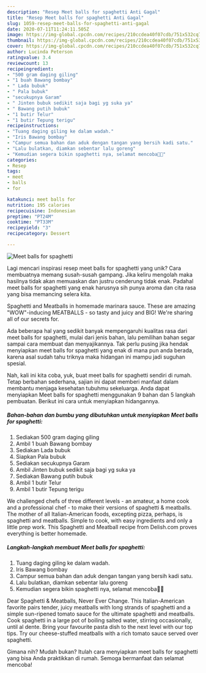 ```yaml
---
description: "Resep Meet balls for spaghetti Anti Gagal"
title: "Resep Meet balls for spaghetti Anti Gagal"
slug: 1059-resep-meet-balls-for-spaghetti-anti-gagal
date: 2020-07-11T11:24:11.505Z
image: https://img-global.cpcdn.com/recipes/210ccdea40f07cdb/751x532cq70/meet-balls-for-spaghetti-foto-resep-utama.jpg
thumbnail: https://img-global.cpcdn.com/recipes/210ccdea40f07cdb/751x532cq70/meet-balls-for-spaghetti-foto-resep-utama.jpg
cover: https://img-global.cpcdn.com/recipes/210ccdea40f07cdb/751x532cq70/meet-balls-for-spaghetti-foto-resep-utama.jpg
author: Lucinda Peterson
ratingvalue: 3.4
reviewcount: 13
recipeingredient:
- "500 gram daging giling"
- "1 buah Bawang bombay"
- " Lada bubuk"
- " Pala bubuk"
- "secukupnya Garam"
- " Jinten bubuk sedikit saja bagi yg suka ya"
- " Bawang putih bubuk"
- "1 butir Telur"
- "1 butir Tepung terigu"
recipeinstructions:
- "Tuang daging giling ke dalam wadah."
- "Iris Bawang bombay"
- "Campur semua bahan dan aduk dengan tangan yang bersih kadi satu."
- "Lalu bulatkan, diamkan sebentar lalu goreng"
- "Kemudian segera bikin spaghetti nya, selamat mencoba🙏🙏"
categories:
- Resep
tags:
- meet
- balls
- for

katakunci: meet balls for 
nutrition: 195 calories
recipecuisine: Indonesian
preptime: "PT24M"
cooktime: "PT33M"
recipeyield: "3"
recipecategory: Dessert

---
```



![Meet balls for spaghetti](https://img-global.cpcdn.com/recipes/210ccdea40f07cdb/751x532cq70/meet-balls-for-spaghetti-foto-resep-utama.jpg)

Lagi mencari inspirasi resep meet balls for spaghetti yang unik? Cara membuatnya memang susah-susah gampang. Jika keliru mengolah maka hasilnya tidak akan memuaskan dan justru cenderung tidak enak. Padahal meet balls for spaghetti yang enak harusnya sih punya aroma dan cita rasa yang bisa memancing selera kita.

Spaghetti and Meatballs in homemade marinara sauce. These are amazing &#34;WOW&#34;-inducing MEATBALLS - so tasty and juicy and BIG! We&#39;re sharing all of our secrets for.

Ada beberapa hal yang sedikit banyak mempengaruhi kualitas rasa dari meet balls for spaghetti, mulai dari jenis bahan, lalu pemilihan bahan segar sampai cara membuat dan menyajikannya. Tak perlu pusing jika hendak menyiapkan meet balls for spaghetti yang enak di mana pun anda berada, karena asal sudah tahu triknya maka hidangan ini mampu jadi suguhan spesial.


Nah, kali ini kita coba, yuk, buat meet balls for spaghetti sendiri di rumah. Tetap berbahan sederhana, sajian ini dapat memberi manfaat dalam membantu menjaga kesehatan tubuhmu sekeluarga. Anda dapat menyiapkan Meet balls for spaghetti menggunakan 9 bahan dan 5 langkah pembuatan. Berikut ini cara untuk menyiapkan hidangannya.

<!--inarticleads1-->

##### Bahan-bahan dan bumbu yang dibutuhkan untuk menyiapkan Meet balls for spaghetti:

1. Sediakan 500 gram daging giling
1. Ambil 1 buah Bawang bombay
1. Sediakan  Lada bubuk
1. Siapkan  Pala bubuk
1. Sediakan secukupnya Garam
1. Ambil  Jinten bubuk sedikit saja bagi yg suka ya
1. Sediakan  Bawang putih bubuk
1. Ambil 1 butir Telur
1. Ambil 1 butir Tepung terigu


We challenged chefs of three different levels - an amateur, a home cook and a professional chef - to make their versions of spaghetti &amp; meatballs. The mother of all Italian-American foods, excepting pizza, perhaps, is spaghetti and meatballs. Simple to cook, with easy ingredients and only a little prep work. This Spaghetti and Meatball recipe from Delish.com proves everything is better homemade. 

<!--inarticleads2-->

##### Langkah-langkah membuat Meet balls for spaghetti:

1. Tuang daging giling ke dalam wadah.
1. Iris Bawang bombay
1. Campur semua bahan dan aduk dengan tangan yang bersih kadi satu.
1. Lalu bulatkan, diamkan sebentar lalu goreng
1. Kemudian segera bikin spaghetti nya, selamat mencoba🙏🙏


Dear Spaghetti &amp; Meatballs, Never Ever Change. This Italian-American favorite pairs tender, juicy meatballs with long strands of spaghetti and a simple sun-ripened tomato sauce for the ultimate spaghetti and meatballs. Cook spaghetti in a large pot of boiling salted water, stirring occasionally, until al dente. Bring your favourite pasta dish to the next level with our top tips. Try our cheese-stuffed meatballs with a rich tomato sauce served over spaghetti. 

Gimana nih? Mudah bukan? Itulah cara menyiapkan meet balls for spaghetti yang bisa Anda praktikkan di rumah. Semoga bermanfaat dan selamat mencoba!
